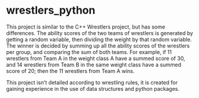 # wrestlers_python

This project is similar to the C++ Wrestlers project, but has some differences. The ability scores of the two teams of wrestlers is generated by getting a random variable, then dividing the weight by that random variable. The winner is decided by summing up all the ability scores of the wrestlers per group, and comparing the sum of both teams. For example, if 11 wrestlers from Team A in the weight class A have a summed score of 30, and 14 wrestlers from Team B in the same weight class have a summed score of 20; then the 11 wrestlers from Team A wins.

This project isn't detailed according to wrestling rules, it is created for gaining experience in the use of data structures and python packages.
